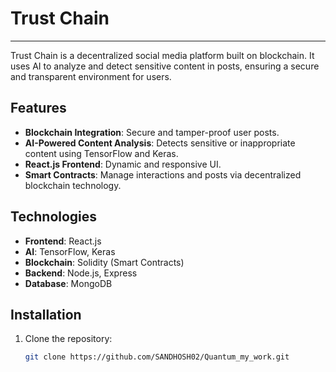# Trust Chain
--------------

Trust Chain is a decentralized social media platform built on blockchain. It uses AI to analyze and detect sensitive content in posts, ensuring a secure and transparent environment for users.

## Features
- **Blockchain Integration**: Secure and tamper-proof user posts.
- **AI-Powered Content Analysis**: Detects sensitive or inappropriate content using TensorFlow and Keras.
- **React.js Frontend**: Dynamic and responsive UI.
- **Smart Contracts**: Manage interactions and posts via decentralized blockchain technology.

## Technologies
- **Frontend**: React.js
- **AI**: TensorFlow, Keras
- **Blockchain**: Solidity (Smart Contracts)
- **Backend**: Node.js, Express
- **Database**: MongoDB

## Installation

1. Clone the repository:
   ```bash
   git clone https://github.com/SANDHOSH02/Quantum_my_work.git
